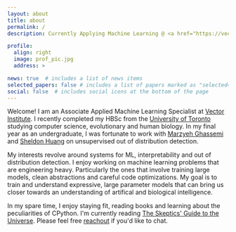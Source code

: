 ```yaml
---
layout: about
title: about
permalink: /
description: Currently Applying Machine Learning @ <a href="https://vectorinstitute.ai/">Vector Institute</a>.

profile:
  align: right
  image: prof_pic.jpg
  address: >

news: true  # includes a list of news items
selected_papers: false # includes a list of papers marked as "selected={true}"
social: false  # includes social icons at the bottom of the page
---
```


Welcome! I am an Associate Applied Machine Learning Specialist at [Vector Institute](https://vectorinstitute.ai/). I recently completed my HBSc from the [University of Toronto](https://www.utoronto.ca/) studying computer science, evolutionary and human biology. In my final year as an undergraduate, I was fortunate to work with [Marzyeh Ghassemi](https://healthyml.org/marzyeh/) and [Sheldon Huang](https://www.cs.toronto.edu/~huang/) on unsupervised out of distribution detection.

My interests revolve around systems for ML, interpretability and out of distribution detection. I enjoy working on machine learning problems that are engineering heavy. Particularly the ones that involve training large models, clean abstractions and careful code optimizations. My goal is to train and understand expressive, large parameter models that can bring us closer towards an understanding of artifical and biological intelligence.

In my spare time, I enjoy staying fit, reading books and learning about the peculiarities of CPython. I'm currently reading [The Skeptics' Guide to the Universe](https://en.wikipedia.org/wiki/The_Skeptics%27_Guide_to_the_Universe_(book)). Please feel free [reachout](mailto:gshensvm@gmail.com) if you'd like to chat.
